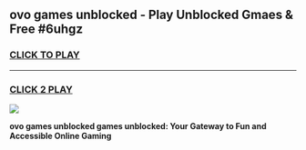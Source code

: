 
## ovo games unblocked - Play Unblocked Gmaes & Free #6uhgz
<h3>
<a href="https://news.freeplayer.one?title=ovo_games_unblocked&ref=24F">CLICK TO PLAY</a></h3>
<hr>

<h3>
<a href="https://news.freeplayer.one?title=ovo_games_unblocked&ref=24F">CLICK 2 PLAY</a>
  
</h3>

<a href="https://news.freeplayer.one?title=ovo_games_unblocked&ref=24F/"><img src="https://clearcache.store/games.png"></a>


**ovo games unblocked games unblocked: Your Gateway to Fun and Accessible Online Gaming**
